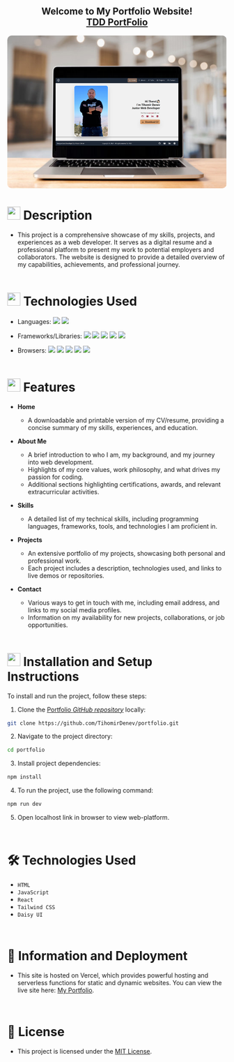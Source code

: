 <h2 align="center">
  Welcome to My Portfolio Website! <br/>
  <a href="https://portfolio-tihomirdenevs-projects.vercel.app/" target="_blank">TDD PortFolio</a>
</h2>
<div align="center">
<img alt="Demo" src="./src/assets/myPortfolio.png" height="350" style="border-radius: 10px;" />
</div>

# <img src="https://firebasestorage.googleapis.com/v0/b/dare2fit-f6eb4.appspot.com/o/assets%2FREADME-images%2Fcommunity.png?alt=media&token=893ecd6f-908b-4c1e-9223-25d82f1bb8b1&_gl=1*watnuy*_ga*MjExMzk5MTA5MC4xNjgzMjcwMjg1*_ga_CW55HF8NVT*MTY4NjU3Njg5Ni4xMDMuMS4xNjg2NTc3OTI1LjAuMC4w"  width="30" height="30"> Description

- This project is a comprehensive showcase of my skills, projects, and experiences as a web developer. It serves as a digital resume and a professional platform to present my work to potential employers and collaborators. The website is designed to provide a detailed overview of my capabilities, achievements, and professional journey.
  <br/><br/>

# <img src="https://firebasestorage.googleapis.com/v0/b/dare2fit-f6eb4.appspot.com/o/assets%2FREADME-images%2Fresources.png?alt=media&token=9fe5f5ee-5413-4af3-a50b-c7f01650d1fe&_gl=1*4u0xo2*_ga*MjExMzk5MTA5MC4xNjgzMjcwMjg1*_ga_CW55HF8NVT*MTY4NjU3Njg5Ni4xMDMuMS4xNjg2NTc3OTk4LjAuMC4w"  width="30" height="30"> Technologies Used

- Languages: <img src="https://upload.wikimedia.org/wikipedia/commons/6/6a/JavaScript-logo.png" height="20"> <img src="https://img.shields.io/badge/html5-%23E34F26.svg?style=for-the-badge&logo=html5&logoColor=white" height="20">

- Frameworks/Libraries: <img src="https://img.shields.io/badge/react-%2320232a.svg?style=for-the-badge&logo=react&logoColor=%2361DAFB" height="20"> <img src="https://img.shields.io/badge/React_Router-CA4245?style=for-the-badge&logo=react-router&logoColor=white" height="20"> <img src="https://media.licdn.com/dms/image/D4E12AQE1NInvgAfR3Q/article-cover_image-shrink_423_752/0/1696488544540?e=1722470400&v=beta&t=B6ngRnuqG90ia7gPvOs2Wnjk7o8NlWQe3rOVhKAq6a0" height="25"> <img src="https://img.daisyui.com/images/daisyui-logo/daisyui-logotype.svg" height="20"> <img src="https://camo.githubusercontent.com/285fdadfaf59ede5da219ccf9f8278322e8f85cfa48f5ba33df53ce2f0c72098/68747470733a2f2f696d672e736869656c64732e696f2f62616467652f566974652d4237334246453f7374796c653d666f722d7468652d6261646765266c6f676f3d76697465266c6f676f436f6c6f723d464644363245" height='20'>

- Browsers: <img src="https://img.shields.io/badge/Google%20Chrome-4285F4?style=for-the-badge&logo=GoogleChrome&logoColor=white" height="20"> <img src="https://img.shields.io/badge/Safari-000000?style=for-the-badge&logo=Safari&logoColor=white" height="20"> <img src="https://img.shields.io/badge/Edge-0078D7?style=for-the-badge&logo=Microsoft-edge&logoColor=white" height="20"> <img src="https://img.shields.io/badge/Firefox-FF7139?style=for-the-badge&logo=Firefox-Browser&logoColor=white" height="20"> <img src="https://img.shields.io/badge/Opera-FF1B2D?style=for-the-badge&logo=Opera&logoColor=white" height="20">
  <br/><br/>

# <img src="https://firebasestorage.googleapis.com/v0/b/dare2fit-f6eb4.appspot.com/o/assets%2FREADME-images%2Ffeatures.png?alt=media&token=e5fc5779-b3db-41c2-a576-947ca382ea5a&_gl=1*81oei1*_ga*MjExMzk5MTA5MC4xNjgzMjcwMjg1*_ga_CW55HF8NVT*MTY4NjU3Njg5Ni4xMDMuMS4xNjg2NTc3OTgzLjAuMC4w" width="30" height="30"> Features

- **Home**
  - A downloadable and printable version of my CV/resume, providing a concise summary of my skills, experiences, and education.
- **About Me**
  - A brief introduction to who I am, my background, and my journey into web development.
  - Highlights of my core values, work philosophy, and what drives my passion for coding.
  - Additional sections highlighting certifications, awards, and relevant extracurricular activities.
- **Skills**
  - A detailed list of my technical skills, including programming languages, frameworks, tools, and technologies I am proficient in.
- **Projects**
  - An extensive portfolio of my projects, showcasing both personal and professional work.
  - Each project includes a description, technologies used, and links to live demos or repositories.
- **Contact**

  - Various ways to get in touch with me, including email address, and links to my social media profiles.
  - Information on my availability for new projects, collaborations, or job opportunities.

  <br/>

# <img src="https://firebasestorage.googleapis.com/v0/b/dare2fit-f6eb4.appspot.com/o/assets%2FREADME-images%2Fstart.png?alt=media&token=ee8cc2b3-1a61-4519-9f96-59177216b4d6&_gl=1*t5p8co*_ga*MjExMzk5MTA5MC4xNjgzMjcwMjg1*_ga_CW55HF8NVT*MTY4NjU3Njg5Ni4xMDMuMS4xNjg2NTc4MDEzLjAuMC4w"  width="30" height="30"> Installation and Setup Instructions

To install and run the project, follow these steps:

1. Clone the [Portfolio _GitHub repository_](https://github.com/TihomirDenev/portfolio) locally:

```bash
git clone https://github.com/TihomirDenev/portfolio.git
```

2. Navigate to the project directory:

```bash
cd portfolio
```

3. Install project dependencies:

```bash
npm install
```

4. To run the project, use the following command:

```bash
npm run dev
```

5. Open localhost link in browser to view web-platform.

<br/>

# 🛠 Technologies Used

- `HTML`
- `JavaScript`
- `React`
- `Tailwind CSS`
- `Daisy UI`

<br />

# 📲 Information and Deployment

- This site is hosted on Vercel, which provides powerful hosting and serverless functions for static and dynamic websites. You can view the live site here: [My Portfolio](https://portfolio-tihomirdenevs-projects.vercel.app/).

<br />

# 📑 License

- This project is licensed under the [MIT License](https://opensource.org/licenses/MIT).
